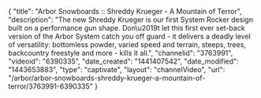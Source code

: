 {
    "title": "Arbor Snowboards :: Shreddy Krueger - A Mountain of Terror",
    "description": "The new Shreddy Krueger is our first System Rocker design built on a performance gun shape. Don\u2019t let this first ever set-back version of the Arbor System catch you off guard - it delivers a deadly level of versatility: bottomless powder, varied speed and terrain, steeps, trees, backcountry freestyle and more - kills it all.",
    "channelid": "3763991",
    "videoid": "6390335",
    "date_created": "1441407542",
    "date_modified": "1443653883",
    "type": "captivate",
    "layout": "channelVideo",
    "url": "\/arbor\/arbor-snowboards-shreddy-krueger-a-mountain-of-terror\/3763991-6390335"
}